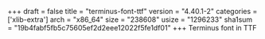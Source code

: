 +++
draft = false
title = "terminus-font-ttf"
version = "4.40.1-2"
categories = ['xlib-extra']
arch = "x86_64"
size = "238608"
usize = "1296233"
sha1sum = "19b4fabf5fb5c75605ef2d2eee12022f5fe1df01"
+++
Terminus font in TTF